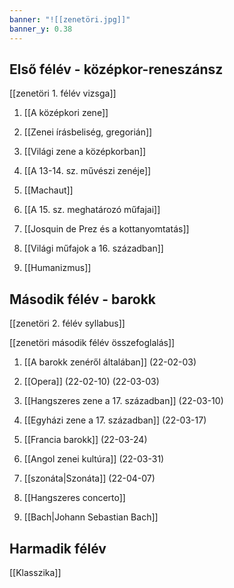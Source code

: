 ```yaml
---
banner: "![[zenetöri.jpg]]"
banner_y: 0.38
---
```


## Első félév - középkor-reneszánsz
[[zenetöri 1. félév vizsga]]

1. [[A középkori zene]]

2. [[Zenei írásbeliség, gregorián]]

3. [[Világi zene a középkorban]]

4. [[A 13-14. sz. művészi zenéje]]

5. [[Machaut]]

6. [[A 15. sz. meghatározó műfajai]]

7. [[Josquin de Prez és a kottanyomtatás]]

8. [[Világi műfajok a 16. században]]

9. [[Humanizmus]]

## Második félév - barokk
[[zenetöri 2. félév syllabus]]

[[zenetöri második félév összefoglalás]]

1. [[A barokk zenéről általában]] (22-02-03)

2. [[Opera]] (22-02-10) (22-03-03)

3. [[Hangszeres zene a 17. században]] (22-03-10)

4. [[Egyházi zene a 17. században]] (22-03-17)

5. [[Francia barokk]] (22-03-24)

6. [[Angol zenei kultúra]] (22-03-31)

7. [[szonáta|Szonáta]] (22-04-07)

8. [[Hangszeres concerto]]

9. [[Bach|Johann Sebastian Bach]]

## Harmadik félév
[[Klasszika]]
